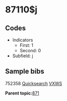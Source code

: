 # 87110$j

## Codes

-   Indicators
    -   First: 1
    -   Second: 0
-   Subfield: j

## Sample bibs

752358 [Quicksearch](https://search.library.yale.edu/catalog/752358) [VXWS](http://prodorbis.library.yale.edu:7014/vxws/GetHoldingsService?bibId=752358)

**Parent topic:**[871](../../tags/871/871.md)

